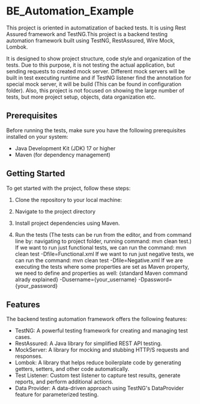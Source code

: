 # BE_Automation_Example
This project is oriented in automatization of backed tests. It is using Rest Assured framework and TestNG.This project is a backend testing automation framework built using TestNG, RestAssured, Wire Mock, Lombok. 

It is designed to show project structure, code style and organization of the tests. 
Due to this purpose, it is not testing the actual application, but sending requests to created mock server.
Different mock servers will be built in test executing runtime and if TestNG listener find the annotation for special mock server,
it will be build (This can be found in configuration folder).
Also, this project is not focused on showing the large number of tests, but more project setup, objects, data organization etc.

## Prerequisites

Before running the tests, make sure you have the following prerequisites installed on your system:

- Java Development Kit (JDK) 17 or higher
- Maven (for dependency management)

## Getting Started

To get started with the project, follow these steps:

1. Clone the repository to your local machine:


2. Navigate to the project directory


3. Install project dependencies using Maven.

4. Run the tests (The tests can be run from the editor, and from command line by: navigating to project folder, running command: mvn clean test.)
   If we want to run just functional tests, we can run the command: mvn clean test -Dfile=Functional.xml
   If we want to run just negative tests, we can run the command: mvn clean test -Dfile=Negative.xml
   If we are executing the tests where some properties are set as Maven property, we need to define and properties as well:
      {standard Maven command alrady explained} -Dusername={your_username} -Dpassword={your_password}

## Features

The backend testing automation framework offers the following features:

- TestNG: A powerful testing framework for creating and managing test cases.
- RestAssured: A Java library for simplified REST API testing.
- MockServer: A library for mocking and stubbing HTTP/S requests and responses.
- Lombok: A library that helps reduce boilerplate code by generating getters, setters, and other code automatically.
- Test Listener: Custom test listener to capture test results, generate reports, and perform additional actions.
- Data Provider: A data-driven approach using TestNG's DataProvider feature for parameterized testing.

